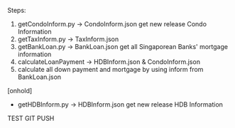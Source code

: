 Steps:

1. getCondoInform.py -> CondoInform.json
get new release Condo Information
2. getTaxInform.py -> TaxInform.json
3. getBankLoan.py -> BankLoan.json
get all Singaporean Banks' mortgage information
4. calculateLoanPayment -> HDBInform.json & CondoInform.json
5. calculate all down payment and mortgage by using inform from BankLoan.json

[onhold]
- getHDBInform.py -> HDBInform.json 
get new release HDB Information


TEST GIT PUSH

